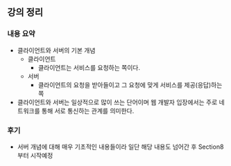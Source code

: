 ## 강의 정리

### 내용 요약

- 클라이언트와 서버의 기본 개념
    - 클라이언트
        - 클라이언트는 서비스를 요청하는 쪽이다.
    - 서버
        - 클라이언트의 요청을 받아들이고 그 요청에 맞게 서비스를 제공(응답)하는 쪽
- 클라이언트와 서버는 일상적으로 많이 쓰는 단어이며 웹 개발자 입장에서는 주로 네트워크를 통해 서로 통신하는 관계를 의미한다.

### 후기

- 서버 개념에 대해 매우 기초적인 내용들이라 일단 해당 내용도 넘어간 후 Section8부터 시작예정 